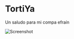 # TortiYa

Un saludo para mi compa efraín

![Screenshot](https://github.com/JeysonFlores/TortiYa/tree/master/Screenshots/LoginSC.jpg)

